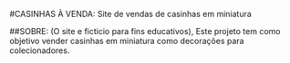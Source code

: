 #CASINHAS À VENDA:
Site de vendas de casinhas em miniatura

##SOBRE:
(O site e ficticio para fins educativos), Este projeto tem como objetivo vender casinhas em miniatura como decorações
para colecionadores.
